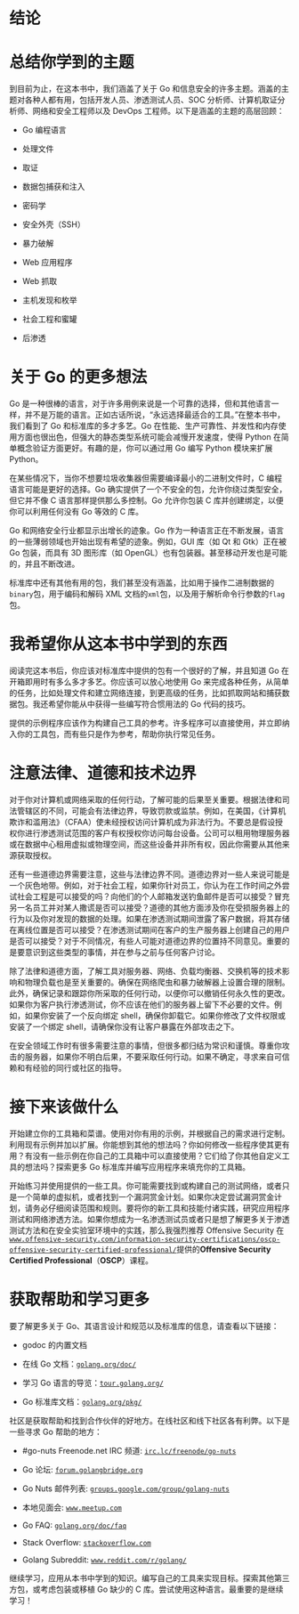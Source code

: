 # 结论

# 总结你学到的主题

到目前为止，在这本书中，我们涵盖了关于 Go 和信息安全的许多主题。涵盖的主题对各种人都有用，包括开发人员、渗透测试人员、SOC 分析师、计算机取证分析师、网络和安全工程师以及 DevOps 工程师。以下是涵盖的主题的高层回顾：

+   Go 编程语言

+   处理文件

+   取证

+   数据包捕获和注入

+   密码学

+   安全外壳（SSH）

+   暴力破解

+   Web 应用程序

+   Web 抓取

+   主机发现和枚举

+   社会工程和蜜罐

+   后渗透

# 关于 Go 的更多想法

Go 是一种很棒的语言，对于许多用例来说是一个可靠的选择，但和其他语言一样，并不是万能的语言。正如古话所说，“永远选择最适合的工具。”在整本书中，我们看到了 Go 和标准库的多才多艺。Go 在性能、生产可靠性、并发性和内存使用方面也很出色，但强大的静态类型系统可能会减慢开发速度，使得 Python 在简单概念验证方面更好。有趣的是，你可以通过用 Go 编写 Python 模块来扩展 Python。

在某些情况下，当你不想要垃圾收集器但需要编译最小的二进制文件时，C 编程语言可能是更好的选择。Go 确实提供了一个不安全的包，允许你绕过类型安全，但它并不像 C 语言那样提供那么多控制。Go 允许你包装 C 库并创建绑定，以便你可以利用任何没有 Go 等效的 C 库。

Go 和网络安全行业都显示出增长的迹象。Go 作为一种语言正在不断发展，语言的一些薄弱领域也开始出现有希望的迹象。例如，GUI 库（如 Qt 和 Gtk）正在被 Go 包装，而具有 3D 图形库（如 OpenGL）也有包装器。甚至移动开发也是可能的，并且不断改进。

标准库中还有其他有用的包，我们甚至没有涵盖，比如用于操作二进制数据的`binary`包，用于编码和解码 XML 文档的`xml`包，以及用于解析命令行参数的`flag`包。

# 我希望你从这本书中学到的东西

阅读完这本书后，你应该对标准库中提供的包有一个很好的了解，并且知道 Go 在开箱即用时有多么多才多艺。你应该可以放心地使用 Go 来完成各种任务，从简单的任务，比如处理文件和建立网络连接，到更高级的任务，比如抓取网站和捕获数据包。我还希望你能从中获得一些编写符合惯用法的 Go 代码的技巧。

提供的示例程序应该作为构建自己工具的参考。许多程序可以直接使用，并立即纳入你的工具包，而有些只是作为参考，帮助你执行常见任务。

# 注意法律、道德和技术边界

对于你对计算机或网络采取的任何行动，了解可能的后果至关重要。根据法律和司法管辖区的不同，可能会有法律边界，导致罚款或监禁。例如，在美国，《计算机欺诈和滥用法》（CFAA）使未经授权访问计算机成为非法行为。不要总是假设授权你进行渗透测试范围的客户有权授权你访问每台设备。公司可以租用物理服务器或在数据中心租用虚拟或物理空间，而这些设备并非所有权，因此你需要从其他来源获取授权。

还有一些道德边界需要注意，这些与法律边界不同。道德边界对一些人来说可能是一个灰色地带。例如，对于社会工程，如果你针对员工，你认为在工作时间之外尝试社会工程是可以接受的吗？向他们的个人邮箱发送钓鱼邮件是否可以接受？冒充另一名员工并对某人撒谎是否可以接受？道德的其他方面涉及你在受损服务器上的行为以及你对发现的数据的处理。如果在渗透测试期间泄露了客户数据，将其存储在离线位置是否可以接受？在渗透测试期间在客户的生产服务器上创建自己的用户是否可以接受？对于不同情况，有些人可能对道德边界的位置持不同意见。重要的是要意识到这些类型的事情，并在参与之前与任何客户讨论。

除了法律和道德方面，了解工具对服务器、网络、负载均衡器、交换机等的技术影响和物理负载也是至关重要的。确保在网络爬虫和暴力破解器上设置合理的限制。此外，确保记录和跟踪你所采取的任何行动，以便你可以撤销任何永久性的更改。如果你为客户执行渗透测试，你不应该在他们的服务器上留下不必要的文件。例如，如果你安装了一个反向绑定 shell，确保你卸载它。如果你修改了文件权限或安装了一个绑定 shell，请确保你没有让客户暴露在外部攻击之下。

在安全领域工作时有很多需要注意的事情，但很多都归结为常识和谨慎。尊重你攻击的服务器，如果你不明白后果，不要采取任何行动。如果不确定，寻求来自可信赖和有经验的同行或社区的指导。

# 接下来该做什么

开始建立你的工具箱和菜谱。使用对你有用的示例，并根据自己的需求进行定制。利用现有示例并加以扩展。你能想到其他的想法吗？你如何修改一些程序使其更有用？有没有一些示例在你自己的工具箱中可以直接使用？它们给了你其他自定义工具的想法吗？探索更多 Go 标准库并编写应用程序来填充你的工具箱。

开始练习并使用提供的一些工具。你可能需要找到或构建自己的测试网络，或者只是一个简单的虚拟机，或者找到一个漏洞赏金计划。如果你决定尝试漏洞赏金计划，请务必仔细阅读范围和规则。要将你的新工具和技能付诸实践，研究应用程序测试和网络渗透方法。如果你想成为一名渗透测试员或者只是想了解更多关于渗透测试方法和在安全实验室环境中的实践，那么我强烈推荐 Offensive Security 在[`www.offensive-security.com/information-security-certifications/oscp-offensive-security-certified-professional/`](https://www.offensive-security.com/information-security-certifications/oscp-offensive-security-certified-professional/)提供的**Offensive Security Certified Professional**（**OSCP**）课程。

# 获取帮助和学习更多

要了解更多关于 Go、其语言设计和规范以及标准库的信息，请查看以下链接：

+   godoc 的内置文档

+   在线 Go 文档：[`golang.org/doc/`](https://golang.org/doc/)

+   学习 Go 语言的导览：[`tour.golang.org/`](https://tour.golang.org/)

+   Go 标准库文档：[`golang.org/pkg/`](https://golang.org/pkg/)

社区是获取帮助和找到合作伙伴的好地方。在线社区和线下社区各有利弊。以下是一些寻求 Go 帮助的地方：

+   #go-nuts Freenode.net IRC 频道: [`irc.lc/freenode/go-nuts`](http://irc.lc/freenode/go-nuts)

+   Go 论坛: [`forum.golangbridge.org`](https://forum.golangbridge.org)

+   Go Nuts 邮件列表: [`groups.google.com/group/golang-nuts`](https://groups.google.com/group/golang-nuts)

+   本地见面会: [`www.meetup.com`](https://www.meetup.com)

+   Go FAQ: [`golang.org/doc/faq`](https://golang.org/doc/faq)

+   Stack Overflow: [`stackoverflow.com`](https://stackoverflow.com)

+   Golang Subreddit: [`www.reddit.com/r/golang/`](https://www.reddit.com/r/golang/)

继续学习，应用从本书中学到的知识。编写自己的工具来实现目标。探索其他第三方包，或考虑包装或移植 Go 缺少的 C 库。尝试使用这种语言。最重要的是继续学习！
